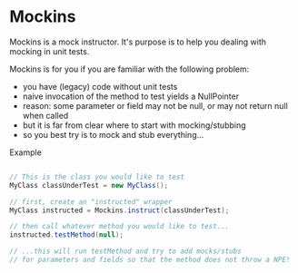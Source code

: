 Mockins
========

Mockins is a mock instructor. It's purpose is to help you dealing with mocking in unit tests.


Mockins is for you if you are familiar with the following problem:  
* you have (legacy) code without unit tests
* naive invocation of the method to test yields a NullPointer
* reason: some parameter or field may not be null, or may not return null when called
* but it is far from clear where to start with mocking/stubbing
* so you best try is to mock and stub everything...

  
Example
``` java

// This is the class you would like to test
MyClass classUnderTest = new MyClass();

// first, create an "instructed" wrapper
MyClass instructed = Mockins.instruct(classUnderTest);

// then call whatever method you would like to test...
instructed.testMethod(null);

// ...this will run testMethod and try to add mocks/stubs 
// for parameters and fields so that the method does not throw a NPE!
```
